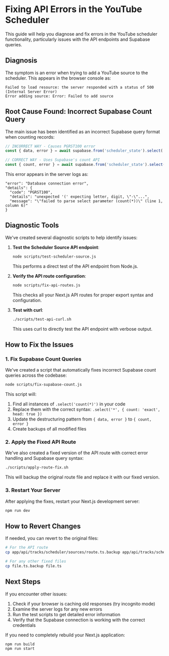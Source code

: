 # Fixing API Errors in the YouTube Scheduler

This guide will help you diagnose and fix errors in the YouTube scheduler functionality, particularly issues with the API endpoints and Supabase queries.

## Diagnosis

The symptom is an error when trying to add a YouTube source to the scheduler. This appears in the browser console as:

```
Failed to load resource: the server responded with a status of 500 (Internal Server Error)
Error adding source: Error: Failed to add source
```

## Root Cause Found: Incorrect Supabase Count Query

The main issue has been identified as an incorrect Supabase query format when counting records:

```javascript
// INCORRECT WAY - Causes PGRST100 error
const { data, error } = await supabase.from('scheduler_state').select('count(*)');

// CORRECT WAY - Uses Supabase's count API
const { count, error } = await supabase.from('scheduler_state').select('*', { count: 'exact', head: true });
```

This error appears in the server logs as:
```
"error": "Database connection error",
"details": {
  "code": "PGRST100",
  "details": "unexpected '(' expecting letter, digit, \"-\"...",
  "message": "\"failed to parse select parameter (count(*))\" (line 1, column 6)"
}
```

## Diagnostic Tools

We've created several diagnostic scripts to help identify issues:

1. **Test the Scheduler Source API endpoint**:
   ```bash
   node scripts/test-scheduler-source.js
   ```
   This performs a direct test of the API endpoint from Node.js.

2. **Verify the API route configuration**:
   ```bash
   node scripts/fix-api-routes.js
   ```
   This checks all your Next.js API routes for proper export syntax and configuration.

3. **Test with curl**:
   ```bash
   ./scripts/test-api-curl.sh
   ```
   This uses curl to directly test the API endpoint with verbose output.

## How to Fix the Issues

### 1. Fix Supabase Count Queries

We've created a script that automatically fixes incorrect Supabase count queries across the codebase:

```bash
node scripts/fix-supabase-count.js
```

This script will:
1. Find all instances of `.select('count(*)')` in your code
2. Replace them with the correct syntax: `.select('*', { count: 'exact', head: true })`
3. Update the destructuring pattern from `{ data, error }` to `{ count, error }`
4. Create backups of all modified files

### 2. Apply the Fixed API Route

We've also created a fixed version of the API route with correct error handling and Supabase query syntax:

```bash
./scripts/apply-route-fix.sh
```

This will backup the original route file and replace it with our fixed version.

### 3. Restart Your Server

After applying the fixes, restart your Next.js development server:

```bash
npm run dev
```

## How to Revert Changes

If needed, you can revert to the original files:

```bash
# For the API route
cp app/api/tracks/scheduler/sources/route.ts.backup app/api/tracks/scheduler/sources/route.ts

# For any other fixed files
cp file.ts.backup file.ts
```

## Next Steps

If you encounter other issues:

1. Check if your browser is caching old responses (try incognito mode)
2. Examine the server logs for any new errors
3. Run the test scripts to get detailed error information
4. Verify that the Supabase connection is working with the correct credentials

If you need to completely rebuild your Next.js application:

```bash
npm run build
npm run start
``` 